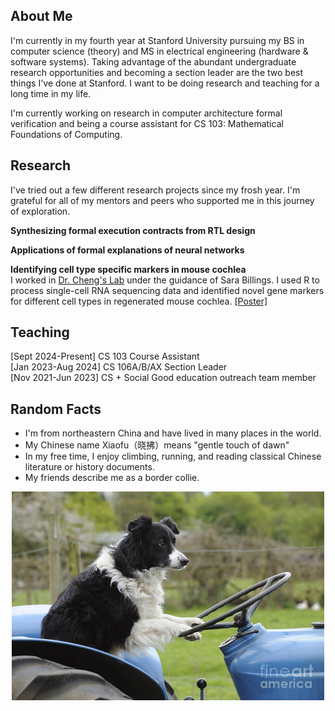 ## About Me
I'm currently in my fourth year at Stanford University pursuing my BS in computer science (theory) and MS in electrical engineering (hardware & software systems). Taking advantage of the abundant undergraduate research opportunities and becoming a section leader are the two best things I've done at Stanford. I want to be doing research and teaching for a long time in my life.

I'm currently working on research in computer architecture formal verification and being a course assistant for CS 103: Mathematical Foundations of Computing.

## Research
I've tried out a few different research projects since my frosh year. I'm grateful for all of my mentors and peers who supported me in this journey of exploration.

**Synthesizing formal execution contracts from RTL design**

**Applications of formal explanations of neural networks**

**Identifying cell type specific markers in mouse cochlea** \
I worked in [Dr. Cheng's Lab](https://med.stanford.edu/achenglab.html) under the guidance of Sara Billings. I used R to process single-cell RNA sequencing data and identified novel gene markers for different cell types in regenerated mouse cochlea. <a href="/assets/posters/scRNA_seq_poster.pdf" target="_blank">[Poster]</a>

## Teaching
[Sept 2024-Present] CS 103 Course Assistant \
[Jan 2023-Aug 2024] CS 106A/B/AX Section Leader \
[Nov 2021-Jun 2023] CS + Social Good education outreach team member

## Random Facts
- I'm from northeastern China and have lived in many places in the world.
- My Chinese name Xiaofu（晓拂）means "gentle touch of dawn"
- In my free time, I enjoy climbing, running, and reading classical Chinese literature or history documents.
- My friends describe me as a border collie.

<center>
    <img src="/assets/img/border-collie.jpg" alt="border collie driving" width="500"/>
</center>
